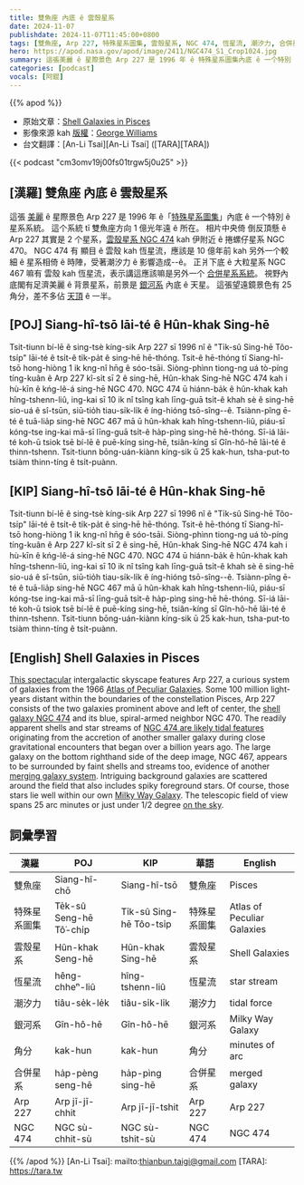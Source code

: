 ```yaml
---
title: 雙魚座 內底 ê 雲殼星系
date: 2024-11-07
publishdate: 2024-11-07T11:45:00+0800
tags: [雙魚座, Arp 227, 特殊星系圖集, 雲殼星系, NGC 474, 恆星流, 潮汐力, 合併星系, 銀河系, 角分]
hero: https://apod.nasa.gov/apod/image/2411/NGC474_S1_Crop1024.jpg
summary: 這張美麗 ê 星際景色 Arp 227 是 1996 年 ê 特殊星系圖集內底 ê 一个特別 ê 星系系統。
categories: [podcast]
vocals: [阿錕]
---
```


{{% apod %}}

- 原始文章：[Shell Galaxies in Pisces](https://apod.nasa.gov/apod/ap241107.html)
- 影像來源 kah [版權][copyright]：[George Williams](https://www.astrobin.com/users/KuriousGeorge/)
- 台文翻譯：[An-Li Tsai][An-Li Tsai] ([TARA][TARA])

{{< podcast "cm3omv19j00fs01trgw5j0u25" >}}

## [漢羅] 雙魚座 內底 ê 雲殼星系
這張 [美麗][This spectacular] ê 星際景色 Arp 227 是 1996 年 ê「[特殊星系圖集][Atlas of Peculiar Galaxies]」內底 ê 一个特別 ê 星系系統。
這个系統 tī 雙魚座方向 1 億光年遠 ê 所在。
相片中央倚 倒反頂懸 ê Arp 227 其實是 2 个星系，[雲殼星系 NGC 474][NGC 474 are likely tidal features] kah 伊附近 ê 捲螺仔星系 NGC 470。
NGC 474 有 顯目 ê 雲殼 kah 恆星流，應該是 10 億年前 kah 另外一个較細 ê 星系相倚 ê 時陣，受著潮汐力 ê 影響造成--ê。
正爿下底 ê 大粒星系 NGC 467 嘛有 雲殼 kah 恆星流，表示講這應該嘛是另外一个 [合併星系系統][merging galaxy system]。
視野內底閣有足濟美麗 ê 背景星系，前景是 [銀河系][Milky Way Galaxy] 內底 ê 天星。
這張望遠鏡景色有 25 角分，差不多佔 [天頂][on the sky] ê 一半。

## [POJ] Siang-hî-tsō lāi-té ê Hûn-khak Sing-hē
Tsit-tiunn bí-lē ê sing-tsè kíng-sik Arp 227 sī 1996 nî ê "Ti̍k-sû Sing-hē Tôo-tsi̍p" lāi-té ê tsi̍t-ê ti̍k-pa̍t ê sing-hē hē-thóng.
Tsit-ê hē-thóng tī Siang-hî-tsō hong-hiòng 1 ik kng-nî hn̄g ê sóo-tsāi.
Siòng-phìnn tiong-ng uá tò-píng tíng-kuân ê Arp 227 kî-si̍t sī 2 ê sing-hē, Hûn-khak Sing-hē NGC 474 kah i hù-kīn ê kńg-lê-á sing-hē NGC 470.
NGC 474 ū hiánn-ba̍k ê hûn-khak kah hîng-tshenn-liû, ing-kai sī 10 ik nî tsîng kah līng-guā tsi̍t-ê khah sè ê sing-hē sio-uá ê sî-tsūn, siū-tio̍h tiau-si̍k-li̍k ê íng-hióng tsō-sîng--ê.
Tsiànn-pîng ē-té ê tuā-lia̍p sing-hē NGC 467 mā ū hûn-khak kah hîng-tshenn-liû, piáu-sī kóng-tse ing-kai mā-sī līng-guā tsi̍t-ê ha̍p-pìng sing-hē hē-thóng.
Sī-iá lāi-té koh-ū tsiok tsē bí-lē ê puē-kíng sing-hē, tsiân-kíng sī Gîn-hô-hē lāi-té ê thinn-tshenn.
Tsit-tiunn bōng-uán-kiànn kíng-sik ū 25 kak-hun, tsha-put-to tsiàm thinn-tíng ê tsi̍t-puànn.

## [KIP] Siang-hî-tsō lāi-té ê Hûn-khak Sing-hē
Tsit-tiunn bí-lē ê sing-tsè kíng-sik Arp 227 sī 1996 nî ê "Ti̍k-sû Sing-hē Tôo-tsi̍p" lāi-té ê tsi̍t-ê ti̍k-pa̍t ê sing-hē hē-thóng.
Tsit-ê hē-thóng tī Siang-hî-tsō hong-hiòng 1 ik kng-nî hn̄g ê sóo-tsāi.
Siòng-phìnn tiong-ng uá tò-píng tíng-kuân ê Arp 227 kî-si̍t sī 2 ê sing-hē, Hûn-khak Sing-hē NGC 474 kah i hù-kīn ê kńg-lê-á sing-hē NGC 470.
NGC 474 ū hiánn-ba̍k ê hûn-khak kah hîng-tshenn-liû, ing-kai sī 10 ik nî tsîng kah līng-guā tsi̍t-ê khah sè ê sing-hē sio-uá ê sî-tsūn, siū-tio̍h tiau-si̍k-li̍k ê íng-hióng tsō-sîng--ê.
Tsiànn-pîng ē-té ê tuā-lia̍p sing-hē NGC 467 mā ū hûn-khak kah hîng-tshenn-liû, piáu-sī kóng-tse ing-kai mā-sī līng-guā tsi̍t-ê ha̍p-pìng sing-hē hē-thóng.
Sī-iá lāi-té koh-ū tsiok tsē bí-lē ê puē-kíng sing-hē, tsiân-kíng sī Gîn-hô-hē lāi-té ê thinn-tshenn.
Tsit-tiunn bōng-uán-kiànn kíng-sik ū 25 kak-hun, tsha-put-to tsiàm thinn-tíng ê tsi̍t-puànn.

## [English] Shell Galaxies in Pisces
[This spectacular][This spectacular] intergalactic skyscape features Arp 227, a curious system of galaxies from the 1966 [Atlas of Peculiar Galaxies][Atlas of Peculiar Galaxies].
Some 100 million light-years distant within the boundaries of the constellation Pisces, Arp 227 consists of the two galaxies prominent above and left of center, the [shell galaxy NGC 474][shell galaxy NGC 474] and its blue, spiral-armed neighbor NGC 470.
The readily apparent shells and star streams of [NGC 474 are likely tidal features][NGC 474 are likely tidal features] originating from the accretion of another smaller galaxy during close gravitational encounters that began over a billion years ago.
The large galaxy on the bottom righthand side of the deep image, NGC 467, appears to be surrounded by faint shells and streams too, evidence of another [merging galaxy system][merging galaxy system].
Intriguing background galaxies are scattered around the field that also includes spiky foreground stars.
Of course, those stars lie well within our own [Milky Way Galaxy][Milky Way Galaxy].
The telescopic field of view spans 25 arc minutes or just under 1/2 degree [on the sky][on the sky].

## 詞彙學習
|漢羅|POJ|KIP|華語|English|
|-|-|-|-|-|
| 雙魚座 | Siang-hî-chō | Siang-hî-tsō | 雙魚座 | Pisces |
| 特殊星系圖集 | Te̍k-sû Seng-hē Tô͘-chi̍p | Ti̍k-sû Sing-hē Tôo-tsi̍p  | 特殊星系圖集 | Atlas of Peculiar Galaxies |
| 雲殼星系 | Hûn-khak Seng-hē | Hûn-khak Sing-hē | 雲殼星系 | Shell Galaxies |
| 恆星流 | hêng-chheⁿ-liû | hîng-tshenn-liû | 恆星流 | star stream |
| 潮汐力 | tiâu-se̍k-le̍k | tiâu-si̍k-li̍k | 潮汐力 | tidal force |
| 銀河系 | Gîn-hô-hē | Gîn-hô-hē | 銀河系 | Milky Way Galaxy |
| 角分 | kak-hun | kak-hun | 角分 | minutes of arc |
| 合併星系 | ha̍p-pèng seng-hē | ha̍p-pìng sing-hē | 合併星系 | merged galaxy |
| Arp 227 | Arp jī-jī-chhit | Arp jī-jī-tshit | Arp 227 | Arp 227 |
| NGC 474 | NGC sù-chhit-sù | NGC sù-tshit-sù | NGC 474 | NGC 474 |

{{% /apod %}}
[An-Li Tsai]: mailto:thianbun.taigi@gmail.com
[TARA]: https://tara.tw

[copyright]: https://apod.nasa.gov/apod/fap/lib/about_apod.html#srapply
[License3]: https://creativecommons.org/licenses/by/3.0/
[License2]:https://creativecommons.org/licenses/by-nc-nd/2.0/

[This spectacular]:https://www.astrobin.com/huresx/
[Atlas of Peculiar Galaxies]:http://ned.ipac.caltech.edu/level5/Arp/Arp_contents.html
[shell galaxy NGC 474]:https://apod.nasa.gov/apod/ap180206.html
[NGC 474 are likely tidal features]:https://ui.adsabs.harvard.edu/abs/2022A%26A...660A..28B/abstract
[merging galaxy system]:https://svs.gsfc.nasa.gov/30955
[Milky Way Galaxy]:https://apod.nasa.gov/apod/ap080104.html
[on the sky]:http://chandra.harvard.edu/photo/scale.html
